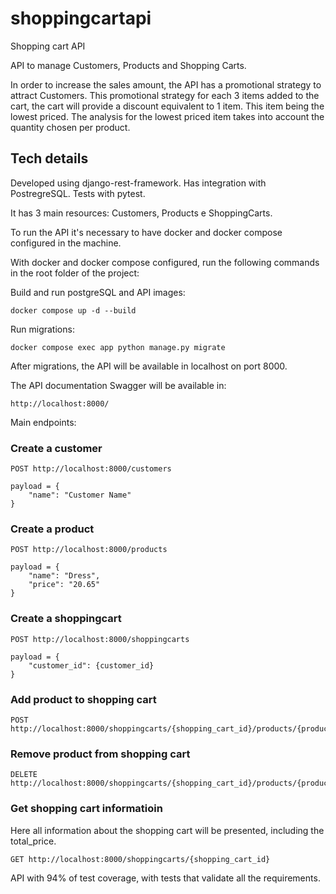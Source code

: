 # shoppingcartapi
Shopping cart API

API to manage Customers, Products and Shopping Carts.

In order to increase the sales amount, the API has a promotional strategy to attract Customers. This promotional strategy for each 3 items added to the cart, the cart will provide a discount equivalent to 1 item. This item being the lowest priced. The analysis for the lowest priced item takes into account the quantity chosen per product.


## Tech details
Developed using django-rest-framework.
Has integration with PostregreSQL.
Tests with pytest.

It has 3 main resources: Customers, Products e ShoppingCarts.

To run the API it's necessary to have docker and docker compose configured in the machine.

With docker and docker compose configured, run the following commands in the root folder of the project:

Build and run postgreSQL and API images:
```
docker compose up -d --build
```
Run migrations:
```
docker compose exec app python manage.py migrate
```

After migrations, the API will be available in localhost on port 8000.

The API documentation Swagger will be available in:

```
http://localhost:8000/
```

Main endpoints:

### Create a customer
```
POST http://localhost:8000/customers

payload = {
    "name": "Customer Name"
}
```

### Create a product
```
POST http://localhost:8000/products

payload = {
    "name": "Dress",
    "price": "20.65"
}
```

### Create a shoppingcart
```
POST http://localhost:8000/shoppingcarts

payload = {
    "customer_id": {customer_id}
}
```

### Add product to shopping cart
```
POST http://localhost:8000/shoppingcarts/{shopping_cart_id}/products/{product_id}

```

### Remove product from shopping cart
```
DELETE http://localhost:8000/shoppingcarts/{shopping_cart_id}/products/{product_id}

```

### Get shopping cart informatioin
Here all information about the shopping cart will be presented, including the total_price.
```
GET http://localhost:8000/shoppingcarts/{shopping_cart_id}
```

API with 94% of test coverage, with tests that validate all the requirements.
